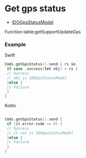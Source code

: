 # Get gps status 
* [IDOGpsStatusModel](../model/IDOGpsStatusModel.md)

Function table:getSupportUpdateGps

### Example 

Swift
```swift
Cmds.getGpsStatus().send { rs in 
 if case .success(let obj) = rs {
 // Success 
 // obj is IDOGpsStatusModel
 }else {
 // Failure 
 }
}
```

Kotlin
```kotlin
 
Cmds.getGpsStatus().send {
 if (it.error.code == 0) {
 // Success
 // it.res is IDOGpsStatusModel
 }else {
 // Failure
 }
}
```
